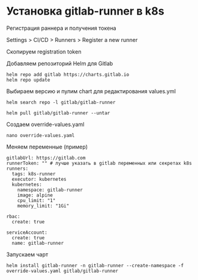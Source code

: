 # Установка gitlab-runner в k8s

Регистрация раннера и получения токена

Settings > CI/CD > Runners > Register a new runner

Скопируем registration token

Добавляем репозиторий Helm для Gitlab

```
helm repo add gitlab https://charts.gitlab.io
helm repo update

```
Выбираем версию и пулим chart для редактирования values.yml

```
helm search repo -l gitlab/gitlab-runner

helm pull gitlab/gitlab-runner --untar

```

Создаем override-values.yaml

```
nano override-values.yaml
```

Меняем переменные (пример)

```
gitlabUrl: https://gitlab.com
runnerToken: "" # лучше указать в gitlab переменных или секретах k8s
runners:
  tags: k8s-runner
  executor: kubernetes
  kubernetes:
    namespace: gitlab-runner
    image: alpine
    cpu_limit: "1"
    memory_limit: "1Gi"	

rbac:
  create: true

serviceAccount:
  create: true
  name: gitlab-runner

```

Запускаем чарт

```
helm install gitlab-runner -n gitlab-runner --create-namespace -f override-values.yaml gitlab/gitlab-runner

```
